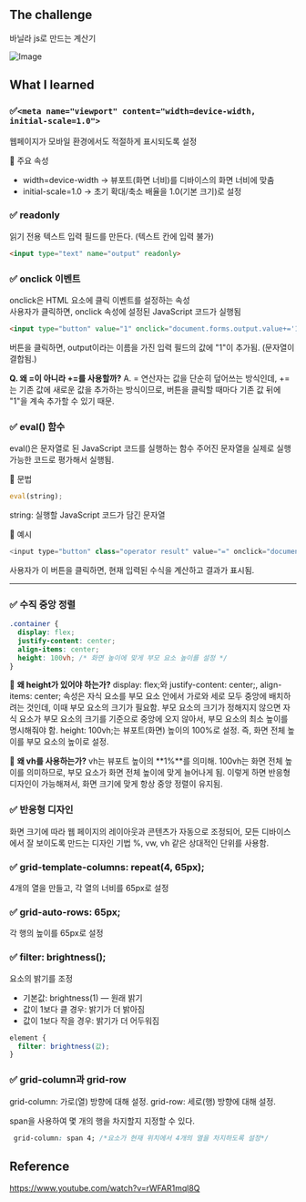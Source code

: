 ## The challenge

바닐라 js로 만드는 계산기

![Image](https://github.com/user-attachments/assets/c7728f2a-90b9-4fe9-a5b6-4160ec60a4b2)

## What I learned

### ✅`<meta name="viewport" content="width=device-width, initial-scale=1.0">`

웹페이지가 모바일 환경에서도 적절하게 표시되도록 설정

📍 주요 속성

- width=device-width → 뷰포트(화면 너비)를 디바이스의 화면 너비에 맞춤
- initial-scale=1.0 → 초기 확대/축소 배율을 1.0(기본 크기)로 설정

### ✅ readonly

읽기 전용 텍스트 입력 필드를 만든다. (텍스트 칸에 입력 불가)

```html
<input type="text" name="output" readonly>
```

### ✅ onclick 이벤트

onclick은 HTML 요소에 클릭 이벤트를 설정하는 속성<br>
사용자가 클릭하면, onclick 속성에 설정된 JavaScript 코드가 실행됨

```html
<input type="button" value="1" onclick="document.forms.output.value+='1'">
```

버튼을 클릭하면, output이라는 이름을 가진 입력 필드의 값에 "1"이 추가됨. (문자열이 결합됨.)

**Q. 왜 =이 아니라 +=를 사용할까?**
A. = 연산자는 값을 단순히 덮어쓰는 방식인데, +=는 기존 값에 새로운 값을 추가하는 방식이므로, 버튼을 클릭할 때마다 기존 값 뒤에 "1"을 계속 추가할 수 있기 때문.

### ✅ eval() 함수

eval()은 문자열로 된 JavaScript 코드를 실행하는 함수
주어진 문자열을 실제로 실행 가능한 코드로 평가해서 실행됨.

📍 문법

```js
eval(string);
```

string: 실행할 JavaScript 코드가 담긴 문자열

📍 예시

```js
<input type="button" class="operator result" value="=" onclick="document.forms.output.value=eval(document.forms.output.value)">
```

사용자가 이 버튼을 클릭하면, 현재 입력된 수식을 계산하고 결과가 표시됨.

---

### ✅ 수직 중앙 정렬

```css
.container {
  display: flex;
  justify-content: center;
  align-items: center;
  height: 100vh; /* 화면 높이에 맞게 부모 요소 높이를 설정 */
}
```
📍 **왜 height가 있어야 하는가?**
display: flex;와 justify-content: center;, align-items: center; 속성은 자식 요소를 부모 요소 안에서 가로와 세로 모두 중앙에 배치하려는 것인데, 이때 부모 요소의 크기가 필요함.
부모 요소의 크기가 정해지지 않으면 자식 요소가 부모 요소의 크기를 기준으로 중앙에 오지 않아서, 부모 요소의 최소 높이를 명시해줘야 함.
height: 100vh;는 뷰포트(화면) 높이의 100%로 설정. 즉, 화면 전체 높이를 부모 요소의 높이로 설정.

📍 **왜 vh를 사용하는가?**
vh는 뷰포트 높이의 **1%**를 의미해. 100vh는 화면 전체 높이를 의미하므로, 부모 요소가 화면 전체 높이에 맞게 늘어나게 됨.
이렇게 하면 반응형 디자인이 가능해져서, 화면 크기에 맞게 항상 중앙 정렬이 유지됨.

### ✅ 반응형 디자인

화면 크기에 따라 웹 페이지의 레이아웃과 콘텐츠가 자동으로 조정되어, 모든 디바이스에서 잘 보이도록 만드는 디자인 기법
%, vw, vh 같은 상대적인 단위를 사용함.

### ✅ grid-template-columns: repeat(4, 65px);

4개의 열을 만들고, 각 열의 너비를 65px로 설정

### ✅ grid-auto-rows: 65px;

각 행의 높이를 65px로 설정

### ✅ filter: brightness();

요소의 밝기를 조정
- 기본값: brightness(1) — 원래 밝기
- 값이 1보다 클 경우: 밝기가 더 밝아짐
- 값이 1보다 작을 경우: 밝기가 더 어두워짐
```css
element {
  filter: brightness(값);
}
```

### ✅ grid-column과 grid-row
grid-column: 가로(열) 방향에 대해 설정.
grid-row: 세로(행) 방향에 대해 설정.

span을 사용하여 몇 개의 행을 차지할지 지정할 수 있다.
```css
 grid-column: span 4; /*요소가 현재 위치에서 4개의 열을 차지하도록 설정*/
```

## Reference
https://www.youtube.com/watch?v=rWFAR1mql8Q
